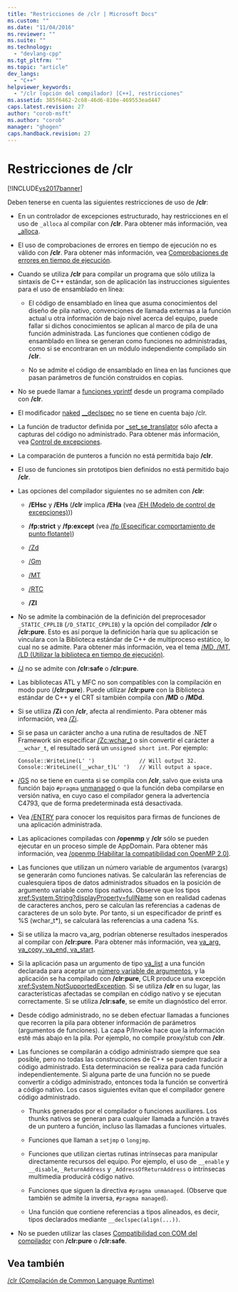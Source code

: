 ```yaml
---
title: "Restricciones de /clr | Microsoft Docs"
ms.custom: ""
ms.date: "11/04/2016"
ms.reviewer: ""
ms.suite: ""
ms.technology: 
  - "devlang-cpp"
ms.tgt_pltfrm: ""
ms.topic: "article"
dev_langs: 
  - "C++"
helpviewer_keywords: 
  - "/clr (opción del compilador) [C++], restricciones"
ms.assetid: 385f6462-2c68-46d6-810e-469553ead447
caps.latest.revision: 27
author: "corob-msft"
ms.author: "corob"
manager: "ghogen"
caps.handback.revision: 27
---
```

# Restricciones de /clr
[!INCLUDE[vs2017banner](../../assembler/inline/includes/vs2017banner.md)]

Deben tenerse en cuenta las siguientes restricciones de uso de **\/clr**:  
  
-   En un controlador de excepciones estructurado, hay restricciones en el uso de `_alloca` al compilar con **\/clr**.  Para obtener más información, vea [\_alloca](../../c-runtime-library/reference/alloca.md).  
  
-   El uso de comprobaciones de errores en tiempo de ejecución no es válido con **\/clr**.  Para obtener más información, vea [Comprobaciones de errores en tiempo de ejecución](../Topic/How%20to:%20Use%20Native%20Run-Time%20Checks.md).  
  
-   Cuando se utiliza **\/clr** para compilar un programa que sólo utiliza la sintaxis de C\+\+ estándar, son de aplicación las instrucciones siguientes para el uso de ensamblado en línea:  
  
    -   El código de ensamblado en línea que asuma conocimientos del diseño de pila nativo, convenciones de llamada externas a la función actual u otra información de bajo nivel acerca del equipo, puede fallar si dichos conocimientos se aplican al marco de pila de una función administrada.  Las funciones que contienen código de ensamblado en línea se generan como funciones no administradas, como si se encontraran en un módulo independiente compilado sin **\/clr**.  
  
    -   No se admite el código de ensamblado en línea en las funciones que pasan parámetros de función construidos en copias.  
  
-   No se puede llamar a [funciones vprintf](../../c-runtime-library/vprintf-functions.md) desde un programa compilado con **\/clr**.  
  
-   El modificador [naked](../../cpp/naked-cpp.md) [\_\_declspec](../../cpp/declspec.md) no se tiene en cuenta bajo \/clr.  
  
-   La función de traductor definida por [\_set\_se\_translator](../../c-runtime-library/reference/set-se-translator.md) sólo afecta a capturas del código no administrado.  Para obtener más información, vea [Control de excepciones](../../windows/exception-handling-cpp-component-extensions.md).  
  
-   La comparación de punteros a función no está permitida bajo **\/clr**.  
  
-   El uso de funciones sin prototipos bien definidos no está permitido bajo **\/clr**.  
  
-   Las opciones del compilador siguientes no se admiten con **\/clr**:  
  
    -   **\/EHsc** y **\/EHs** \(**\/clr** implica **\/EHa** \(vea [\/EH \(Modelo de control de excepciones\)](../../build/reference/eh-exception-handling-model.md)\)\)  
  
    -   **\/fp:strict** y **\/fp:except** \(vea [\/fp \(Especificar comportamiento de punto flotante\)](../../build/reference/fp-specify-floating-point-behavior.md)\)  
  
    -   [\/Zd](../../build/reference/z7-zi-zi-debug-information-format.md)  
  
    -   [\/Gm](../../build/reference/gm-enable-minimal-rebuild.md)  
  
    -   [\/MT](../../build/reference/md-mt-ld-use-run-time-library.md)  
  
    -   [\/RTC](../../build/reference/rtc-run-time-error-checks.md)  
  
    -   **\/ZI**  
  
-   No se admite la combinación de la definición del preprocesador `_STATIC_CPPLIB` \(`/D_STATIC_CPPLIB`\) y la opción del compilador **\/clr** o **\/clr:pure**.  Esto es así porque la definición haría que su aplicación se vinculara con la Biblioteca estándar de C\+\+ de multiproceso estático, lo cual no se admite.  Para obtener más información, vea el tema [\/MD, \/MT, \/LD \(Utilizar la biblioteca en tiempo de ejecución\)](../../build/reference/md-mt-ld-use-run-time-library.md).  
  
-   [\/J](../../build/reference/j-default-char-type-is-unsigned.md) no se admite con **\/clr:safe** o **\/clr:pure**.  
  
-   Las bibliotecas ATL y MFC no son compatibles con la compilación en modo puro \(**\/clr:pure**\).  Puede utilizar **\/clr:pure** con la Biblioteca estándar de C\+\+ y el CRT si también compila con **\/MD** o **\/MDd**.  
  
-   Si se utiliza **\/Zi** con **\/clr**, afecta al rendimiento.  Para obtener más información, vea [\/Zi](../../build/reference/z7-zi-zi-debug-information-format.md).  
  
-   Si se pasa un carácter ancho a una rutina de resultados de .NET Framework sin especificar [\/Zc:wchar\_t](../../build/reference/zc-wchar-t-wchar-t-is-native-type.md) o sin convertir el carácter a `__wchar_t`, el resultado será un `unsigned short int`.  Por ejemplo:  
  
    ```  
    Console::WriteLine(L' ')              // Will output 32.  
    Console::WriteLine((__wchar_t)L' ')   // Will output a space.  
    ```  
  
-   [\/GS](../../build/reference/gs-buffer-security-check.md) no se tiene en cuenta si se compila con **\/clr**, salvo que exista una función bajo `#pragma` [unmanaged](../../preprocessor/managed-unmanaged.md) o que la función deba compilarse en versión nativa, en cuyo caso el compilador genera la advertencia C4793, que de forma predeterminada está desactivada.  
  
-   Vea [\/ENTRY](../../build/reference/entry-entry-point-symbol.md) para conocer los requisitos para firmas de funciones de una aplicación administrada.  
  
-   Las aplicaciones compiladas con **\/openmp** y **\/clr** sólo se pueden ejecutar en un proceso simple de AppDomain.  Para obtener más información, vea [\/openmp \(Habilitar la compatibilidad con OpenMP 2.0\)](../../build/reference/openmp-enable-openmp-2-0-support.md).  
  
-   Las funciones que utilizan un número variable de argumentos \(varargs\) se generarán como funciones nativas.  Se calcularán las referencias de cualesquiera tipos de datos administrados situados en la posición de argumento variable como tipos nativos.  Observe que los tipos <xref:System.String?displayProperty=fullName> son en realidad cadenas de caracteres anchos, pero se calculan las referencias a cadenas de caracteres de un solo byte.  Por tanto, si un especificador de printf es %S \(wchar\_t\*\), se calculará las referencias a una cadena %s.  
  
-   Si se utiliza la macro va\_arg, podrían obtenerse resultados inesperados al compilar con **\/clr:pure**.  Para obtener más información, vea [va\_arg, va\_copy, va\_end, va\_start](../../c-runtime-library/reference/va-arg-va-copy-va-end-va-start.md).  
  
-   Si la aplicación pasa un argumento de tipo [va\_list](../../c-runtime-library/reference/va-arg-va-copy-va-end-va-start.md) a una función declarada para aceptar un [número variable de argumentos](../../misc/variable-argument-lists.md), y la aplicación se ha compilado con **\/clr:pure**, CLR produce una excepción <xref:System.NotSupportedException>.  Si se utiliza **\/clr**  en su lugar, las características afectadas se compilan en código nativo y se ejecutan correctamente.  Si se utiliza **\/clr:safe**, se emite un diagnóstico del error.  
  
-   Desde código administrado, no se deben efectuar llamadas a funciones que recorren la pila para obtener información de parámetros \(argumentos de funciones\). La capa P\/Invoke hace que la información esté más abajo en la pila.  Por ejemplo, no compile proxy\/stub con **\/clr**.  
  
-   Las funciones se compilarán a código administrado siempre que sea posible, pero no todas las construcciones de C\+\+ se pueden traducir a código administrado.  Esta determinación se realiza para cada función independientemente.  Si alguna parte de una función no se puede convertir a código administrado, entonces toda la función se convertirá a código nativo.  Los casos siguientes evitan que el compilador genere código administrado.  
  
    -   Thunks generados por el compilador o funciones auxiliares.  Los thunks nativos se generan para cualquier llamada a función a través de un puntero a función, incluso las llamadas a funciones virtuales.  
  
    -   Funciones que llaman a `setjmp` o `longjmp`.  
  
    -   Funciones que utilizan ciertas rutinas intrínsecas para manipular directamente recursos del equipo.  Por ejemplo, el uso de `__enable` y `__disable`, `_ReturnAddress` y `_AddressOfReturnAddress` o intrínsecas multimedia producirá código nativo.  
  
    -   Funciones que siguen la directiva `#pragma unmanaged`. \(Observe que también se admite la inversa, `#pragma managed`\).  
  
    -   Una función que contiene referencias a tipos alineados, es decir, tipos declarados mediante `__declspec(align(...))`.  
  
-   No se pueden utilizar las clases [Compatibilidad con COM del compilador](../../cpp/compiler-com-support.md) con **\/clr:pure** o **\/clr:safe**.  
  
## Vea también  
 [\/clr \(Compilación de Common Language Runtime\)](../../build/reference/clr-common-language-runtime-compilation.md)